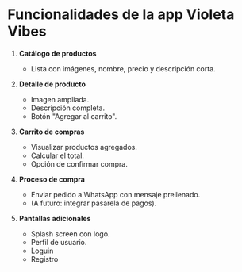 # Funcionalidades de la app Violeta Vibes

1. **Catálogo de productos**
   - Lista con imágenes, nombre, precio y descripción corta.

2. **Detalle de producto**
   - Imagen ampliada.
   - Descripción completa.
   - Botón "Agregar al carrito".

3. **Carrito de compras**
   - Visualizar productos agregados.
   - Calcular el total.
   - Opción de confirmar compra.

4. **Proceso de compra**
   - Enviar pedido a WhatsApp con mensaje prellenado.
   - (A futuro: integrar pasarela de pagos).

5. **Pantallas adicionales**
   - Splash screen con logo.
   - Perfil de usuario.
   - Loguin
   - Registro

